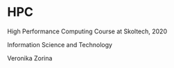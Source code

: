# HPC
High Performance Computing Course at Skoltech, 2020 

Information Science and Technology

Veronika Zorina
